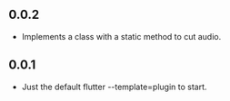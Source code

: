 ## 0.0.2

* Implements a class with a static method to cut audio.

## 0.0.1

* Just the default flutter --template=plugin to start.
